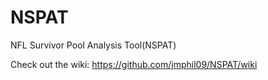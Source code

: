 NSPAT
=====

NFL Survivor Pool Analysis Tool(NSPAT)

Check out the wiki: https://github.com/jmphil09/NSPAT/wiki
